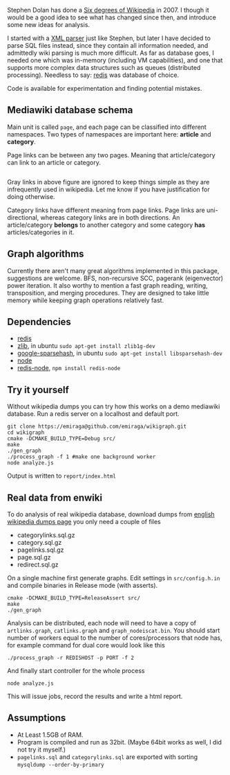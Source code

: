 Stephen Dolan has done a [Six degrees of Wikipedia](http://www.netsoc.tcd.ie/~mu/wiki/) in 2007. I though it would be a good idea to see what has changed since then, and introduce some new ideas for analysis.

I started with a [XML parser](https://github.com/emiraga/wikigraph/blob/f4ee89d28efc93f4b44d7ccea4b036aa3db806f6/xmlparse.py) just like Stephen, 
but later I have decided to parse SQL files instead, since they contain all information needed, and admittedly wiki parsing is much more difficult. 
As far as database goes, I needed one which was in-memory (including VM capabilities), and one that supports more complex data structures such 
as queues (distributed processing). Needless to say: [redis](http://redis.io/) was database of choice.

Code is available for experimentation and finding potential mistakes.

Mediawiki database schema
-------------------------

Main unit is called `page`, and each page can be classified into different namespaces. Two types of namespaces are important here: **article** and **category**.

Page links can be between any two pages. Meaning that article/category can link to an article or category. 


<img src="http://i.imgur.com/dJlSF.png" alt="" title="Hosted by imgur.com" />

Gray links in above figure are ignored to keep things simple as they are infrequently used in wikipedia. Let me know if you have justification for doing otherwise.

Category links have different meaning from page links. Page links are uni-directional, whereas category links are in both directions. 
An article/category **belongs** to another category and some category **has** articles/categories in it.

Graph algorithms
----------------

Currently there aren't many great algorithms implemented in this package, suggestions are welcome. BFS, non-recursive SCC, pagerank (eigenvector)
power iteration. It also worthy to mention a fast graph reading, writing, transposition, and merging procedures. They are designed to take little memory while
keeping graph operations relatively fast.

Dependencies
------------
* [redis](http://redis.io/)
* [zlib](http://zlib.net/), in ubuntu `sudo apt-get install zlib1g-dev`
* [google-sparsehash](http://code.google.com/p/google-sparsehash/), in ubuntu `sudo apt-get install libsparsehash-dev`
* [node](https://github.com/ry/node)
* [redis-node](https://github.com/bnoguchi/redis-node), `npm install redis-node`

Try it yourself
---------------

Without wikipedia dumps you can try how this works on a demo mediawiki database.
Run a redis server on a localhost and default port.

    git clone https://emiraga@github.com/emiraga/wikigraph.git
    cd wikigraph
    cmake -DCMAKE_BUILD_TYPE=Debug src/
    make
    ./gen_graph
    ./process_graph -f 1 #make one background worker
    node analyze.js

Output is written to `report/index.html`

Real data from enwiki
---------------------

To do analysis of real wikipedia database, download dumps from [english wikipedia dumps page](http://dumps.wikimedia.org/enwiki/) you only need a couple of files

 - categorylinks.sql.gz
 - category.sql.gz
 - pagelinks.sql.gz
 - page.sql.gz
 - redirect.sql.gz

On a single machine first generate graphs. Edit settings in `src/config.h.in` and compile binaries in Release mode (with asserts).

    cmake -DCMAKE_BUILD_TYPE=ReleaseAssert src/
    make
    ./gen_graph

Analysis can be distributed, each node will need to have a copy of `artlinks.graph`, `catlinks.graph` and `graph_nodeiscat.bin`. You should start number of workers equal
to the number of cores/processors that node has, for example command for dual core would look like this

    ./process_graph -r REDISHOST -p PORT -f 2

And finally start controller for the whole process

    node analyze.js

This will issue jobs, record the results and write a html report.

Assumptions
-----------
* At Least 1.5GB of RAM.
* Program is compiled and run as 32bit. (Maybe 64bit works as well, I did not try it myself.)
* `pagelinks.sql` and `categorylinks.sql` are exported with sorting `mysqldump --order-by-primary`

